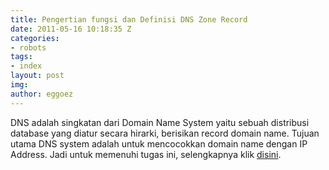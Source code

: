 ```yaml
---
title: Pengertian fungsi dan Definisi DNS Zone Record
date: 2011-05-16 10:18:35 Z
categories:
- robots
tags:
- index
layout: post
img: 
author: eggoez
---
```


<p>DNS adalah singkatan dari Domain Name System yaitu sebuah distribusi database yang diatur secara hirarki, berisikan record domain name. Tujuan utama DNS system adalah untuk mencocokkan domain name dengan IP Address. Jadi untuk memenuhi tugas ini, selengkapnya klik <a href="https://ciutirc.blogspot.com/2011/07/jenis-dns-dan-definisi-serta-fungsi-dns.html">disini</a>.</p>
